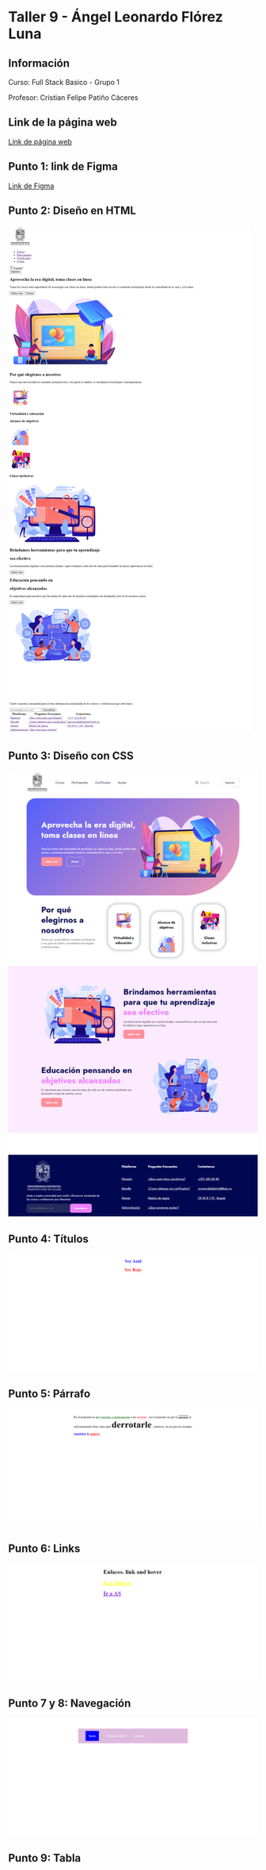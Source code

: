 <h1>Taller 9 - Ángel Leonardo Flórez Luna</h1>

<h2>Información</h2>
<p>Curso: Full Stack Basico - Grupo 1</p>
<p>Profesor: Cristian Felipe Patiño Cáceres</p>

<h2>Link de la página web</h2>
<a href="https://angel890823.github.io/taller-9-full-stack/">Link de página web</a>

<h2>Punto 1: link de Figma</h2>
<a href="https://www.figma.com/file/O9wDEslL589lAJMrZfRB31/Angel-Leonardo-Florez-Luna?type=design&node-id=0%3A1&mode=design&t=WZ2OeDTLX1a1wmRF-1">Link de Figma</a>

<h2>Punto 2: Diseño en HTML</h2>
<img src="./public/images/punto-2.png" alt="punto-2">

<h2>Punto 3: Diseño con CSS</h2>
<img src="./public/images/punto-3.png" alt="punto-3">

<h2>Punto 4: Títulos</h2>
<img src="./public/images/punto-4.png" alt="punto-4">

<h2>Punto 5: Párrafo</h2>
<img src="./public/images/punto-5.png" alt="punto-5">

<h2>Punto 6: Links</h2>
<img src="./public/images/punto-6.png" alt="punto-6">

<h2>Punto 7 y 8: Navegación</h2>
<img src="./public/images/punto-7-8.png" alt="punto-7-8">

<h2>Punto 9: Tabla</h2>